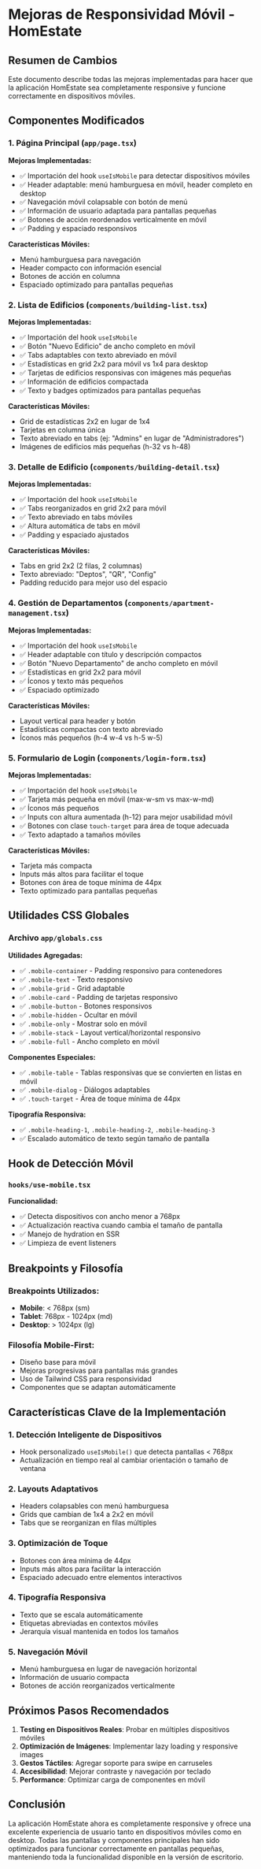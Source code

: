 # Mejoras de Responsividad Móvil - HomEstate

## Resumen de Cambios

Este documento describe todas las mejoras implementadas para hacer que la aplicación HomEstate sea completamente responsive y funcione correctamente en dispositivos móviles.

## Componentes Modificados

### 1. Página Principal (`app/page.tsx`)

**Mejoras Implementadas:**
- ✅ Importación del hook `useIsMobile` para detectar dispositivos móviles
- ✅ Header adaptable: menú hamburguesa en móvil, header completo en desktop
- ✅ Navegación móvil colapsable con botón de menú
- ✅ Información de usuario adaptada para pantallas pequeñas
- ✅ Botones de acción reordenados verticalmente en móvil
- ✅ Padding y espaciado responsivos

**Características Móviles:**
- Menú hamburguesa para navegación
- Header compacto con información esencial
- Botones de acción en columna
- Espaciado optimizado para pantallas pequeñas

### 2. Lista de Edificios (`components/building-list.tsx`)

**Mejoras Implementadas:**
- ✅ Importación del hook `useIsMobile`
- ✅ Botón "Nuevo Edificio" de ancho completo en móvil
- ✅ Tabs adaptables con texto abreviado en móvil
- ✅ Estadísticas en grid 2x2 para móvil vs 1x4 para desktop
- ✅ Tarjetas de edificios responsivas con imágenes más pequeñas
- ✅ Información de edificios compactada
- ✅ Texto y badges optimizados para pantallas pequeñas

**Características Móviles:**
- Grid de estadísticas 2x2 en lugar de 1x4
- Tarjetas en columna única
- Texto abreviado en tabs (ej: "Admins" en lugar de "Administradores")
- Imágenes de edificios más pequeñas (h-32 vs h-48)

### 3. Detalle de Edificio (`components/building-detail.tsx`)

**Mejoras Implementadas:**
- ✅ Importación del hook `useIsMobile`
- ✅ Tabs reorganizados en grid 2x2 para móvil
- ✅ Texto abreviado en tabs móviles
- ✅ Altura automática de tabs en móvil
- ✅ Padding y espaciado ajustados

**Características Móviles:**
- Tabs en grid 2x2 (2 filas, 2 columnas)
- Texto abreviado: "Deptos", "QR", "Config"
- Padding reducido para mejor uso del espacio

### 4. Gestión de Departamentos (`components/apartment-management.tsx`)

**Mejoras Implementadas:**
- ✅ Importación del hook `useIsMobile`
- ✅ Header adaptable con título y descripción compactos
- ✅ Botón "Nuevo Departamento" de ancho completo en móvil
- ✅ Estadísticas en grid 2x2 para móvil
- ✅ Íconos y texto más pequeños
- ✅ Espaciado optimizado

**Características Móviles:**
- Layout vertical para header y botón
- Estadísticas compactas con texto abreviado
- Íconos más pequeños (h-4 w-4 vs h-5 w-5)

### 5. Formulario de Login (`components/login-form.tsx`)

**Mejoras Implementadas:**
- ✅ Importación del hook `useIsMobile`
- ✅ Tarjeta más pequeña en móvil (max-w-sm vs max-w-md)
- ✅ Íconos más pequeños
- ✅ Inputs con altura aumentada (h-12) para mejor usabilidad móvil
- ✅ Botones con clase `touch-target` para área de toque adecuada
- ✅ Texto adaptado a tamaños móviles

**Características Móviles:**
- Tarjeta más compacta
- Inputs más altos para facilitar el toque
- Botones con área de toque mínima de 44px
- Texto optimizado para pantallas pequeñas

## Utilidades CSS Globales

### Archivo `app/globals.css`

**Utilidades Agregadas:**
- ✅ `.mobile-container` - Padding responsivo para contenedores
- ✅ `.mobile-text` - Texto responsivo
- ✅ `.mobile-grid` - Grid adaptable
- ✅ `.mobile-card` - Padding de tarjetas responsivo
- ✅ `.mobile-button` - Botones responsivos
- ✅ `.mobile-hidden` - Ocultar en móvil
- ✅ `.mobile-only` - Mostrar solo en móvil
- ✅ `.mobile-stack` - Layout vertical/horizontal responsivo
- ✅ `.mobile-full` - Ancho completo en móvil

**Componentes Especiales:**
- ✅ `.mobile-table` - Tablas responsivas que se convierten en listas en móvil
- ✅ `.mobile-dialog` - Diálogos adaptables
- ✅ `.touch-target` - Área de toque mínima de 44px

**Tipografía Responsiva:**
- ✅ `.mobile-heading-1`, `.mobile-heading-2`, `.mobile-heading-3`
- ✅ Escalado automático de texto según tamaño de pantalla

## Hook de Detección Móvil

### `hooks/use-mobile.tsx`

**Funcionalidad:**
- ✅ Detecta dispositivos con ancho menor a 768px
- ✅ Actualización reactiva cuando cambia el tamaño de pantalla
- ✅ Manejo de hydration en SSR
- ✅ Limpieza de event listeners

## Breakpoints y Filosofía

### Breakpoints Utilizados:
- **Mobile**: < 768px (sm)
- **Tablet**: 768px - 1024px (md)
- **Desktop**: > 1024px (lg)

### Filosofía Mobile-First:
- Diseño base para móvil
- Mejoras progresivas para pantallas más grandes
- Uso de Tailwind CSS para responsividad
- Componentes que se adaptan automáticamente

## Características Clave de la Implementación

### 1. Detección Inteligente de Dispositivos
- Hook personalizado `useIsMobile()` que detecta pantallas < 768px
- Actualización en tiempo real al cambiar orientación o tamaño de ventana

### 2. Layouts Adaptativos
- Headers colapsables con menú hamburguesa
- Grids que cambian de 1x4 a 2x2 en móvil
- Tabs que se reorganizan en filas múltiples

### 3. Optimización de Toque
- Botones con área mínima de 44px
- Inputs más altos para facilitar la interacción
- Espaciado adecuado entre elementos interactivos

### 4. Tipografía Responsiva
- Texto que se escala automáticamente
- Etiquetas abreviadas en contextos móviles
- Jerarquía visual mantenida en todos los tamaños

### 5. Navegación Móvil
- Menú hamburguesa en lugar de navegación horizontal
- Información de usuario compacta
- Botones de acción reorganizados verticalmente

## Próximos Pasos Recomendados

1. **Testing en Dispositivos Reales**: Probar en múltiples dispositivos móviles
2. **Optimización de Imágenes**: Implementar lazy loading y responsive images
3. **Gestos Táctiles**: Agregar soporte para swipe en carruseles
4. **Accesibilidad**: Mejorar contraste y navegación por teclado
5. **Performance**: Optimizar carga de componentes en móvil

## Conclusión

La aplicación HomEstate ahora es completamente responsive y ofrece una excelente experiencia de usuario tanto en dispositivos móviles como en desktop. Todas las pantallas y componentes principales han sido optimizados para funcionar correctamente en pantallas pequeñas, manteniendo toda la funcionalidad disponible en la versión de escritorio. 